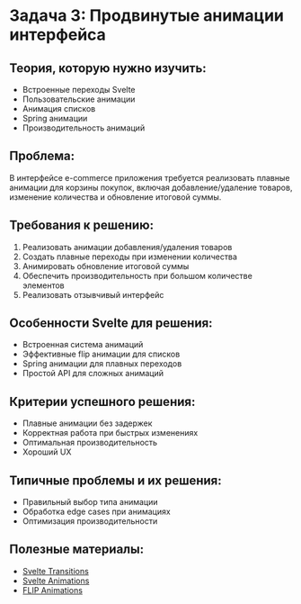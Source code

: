 # Задача 3: Продвинутые анимации интерфейса

## Теория, которую нужно изучить:
- Встроенные переходы Svelte
- Пользовательские анимации
- Анимация списков
- Spring анимации
- Производительность анимаций

## Проблема:
В интерфейсе e-commerce приложения требуется реализовать плавные анимации для корзины покупок, включая добавление/удаление товаров, изменение количества и обновление итоговой суммы.

## Требования к решению:
1. Реализовать анимации добавления/удаления товаров
2. Создать плавные переходы при изменении количества
3. Анимировать обновление итоговой суммы
4. Обеспечить производительность при большом количестве элементов
5. Реализовать отзывчивый интерфейс

## Особенности Svelte для решения:
- Встроенная система анимаций
- Эффективные flip анимации для списков
- Spring анимации для плавных переходов
- Простой API для сложных анимаций

## Критерии успешного решения:
- Плавные анимации без задержек
- Корректная работа при быстрых изменениях
- Оптимальная производительность
- Хороший UX

## Типичные проблемы и их решения:
- Правильный выбор типа анимации
- Обработка edge cases при анимациях
- Оптимизация производительности

## Полезные материалы:
- [Svelte Transitions](https://svelte.dev/tutorial/transition)
- [Svelte Animations](https://svelte.dev/tutorial/animate)
- [FLIP Animations](https://svelte.dev/tutorial/animate)
